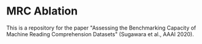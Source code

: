 # MRC Ablation
This is a repository for the paper "Assessing the Benchmarking Capacity of Machine Reading Comprehension Datasets" (Sugawara et al., AAAI 2020).
